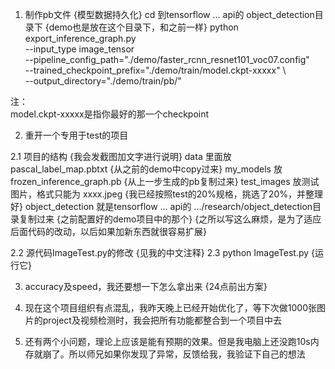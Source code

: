 1. 制作pb文件 {模型数据持久化}
cd 到tensorflow ... api的 object_detection目录下 {demo也是放在这个目录下，和之前一样}
python export_inference_graph.py \
    --input_type image_tensor \
    --pipeline_config_path="./demo/faster_rcnn_resnet101_voc07.config" \
    --trained_checkpoint_prefix="./demo/train/model.ckpt-xxxxx" \        
    --output_directory="./demo/train/pb/"

注：	
model.ckpt-xxxxx是指你最好的那一个checkpoint
	
	
	
	
2. 重开一个专用于test的项目

2.1 项目的结构 {我会发截图加文字进行说明}
data 里面放 pascal_label_map.pbtxt {从之前的demo中copy过来}
my_models 放 frozen_inference_graph.pb {从上一步生成的pb复制过来}
test_images 放测试图片，格式只能为  xxxx.jpeg {我已经按照test的20%规格，挑选了20%，并整理好}
object_detection 就是tensorflow ... api的 .../research/object_detection目录复制过来 {之前配置好的demo项目中的那个}
{之所以写这么麻烦，是为了适应后面代码的改动，以后如果加新东西就很容易扩展}

2.2 源代码ImageTest.py的修改 {见我的中文注释}
2.3 python ImageTest.py {运行它} 




3. accuracy及speed，我还要想一下怎么拿出来 {24点前出方案}



4. 现在这个项目组织有点混乱，我昨天晚上已经开始优化了，等下次做1000张图片的project及视频检测时，我会把所有功能都整合到一个项目中去
5. 还有两个小问题，理论上应该是能有预期的效果。但是我电脑上还没跑10s内存就崩了。所以师兄如果你发现了异常，反馈给我，我验证下自己的想法